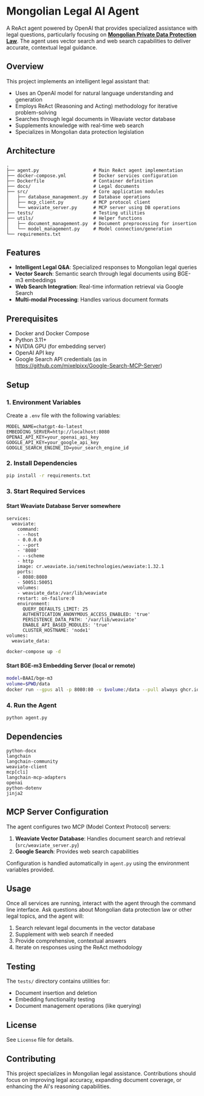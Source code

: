 # Mongolian Legal AI Agent

A ReAct agent powered by OpenAI that provides specialized assistance with legal questions, particularly focusing on [**Mongolian Private Data Protection Law**](legalinfo.mn/mn/detail?lawId=16390288615991). The agent uses vector search and web search capabilities to deliver accurate, contextual legal guidance.

## Overview

This project implements an intelligent legal assistant that:
- Uses an OpenAI model for natural language understanding and generation
- Employs ReAct (Reasoning and Acting) methodology for iterative problem-solving
- Searches through legal documents in Weaviate vector database
- Supplements knowledge with real-time web search
- Specializes in Mongolian data protection legislation

## Architecture

```
.
├── agent.py                    # Main ReAct agent implementation
├── docker-compose.yml          # Docker services configuration
├── Dockerfile                  # Container definition
├── docs/                       # Legal documents
├── src/                        # Core application modules
│   ├── database_management.py  # Database operations
│   ├── mcp_client.py           # MCP protocol client
│   └── weaviate_server.py      # MCP server using DB operations
├── tests/                      # Testing utilities
├── utils/                      # Helper functions
│   ├── document_management.py  # Document preprocessing for insertion
│   └── model_management.py     # Model connection/generation
└── requirements.txt
```

## Features

- **Intelligent Legal Q&A**: Specialized responses to Mongolian legal queries
- **Vector Search**: Semantic search through legal documents using BGE-m3 embeddings
- **Web Search Integration**: Real-time information retrieval via Google Search
- **Multi-modal Processing**: Handles various document formats

## Prerequisites

- Docker and Docker Compose
- Python 3.11+
- NVIDIA GPU (for embedding server)
- OpenAI API key
- Google Search API credentials (as in https://github.com/mixelpixx/Google-Search-MCP-Server)

## Setup

### 1. Environment Variables

Create a `.env` file with the following variables:

```env
MODEL_NAME=chatgpt-4o-latest
EMBEDDING_SERVER=http://localhost:8080
OPENAI_API_KEY=your_openai_api_key
GOOGLE_API_KEY=your_google_api_key
GOOGLE_SEARCH_ENGINE_ID=your_search_engine_id
```

### 2. Install Dependencies

```bash
pip install -r requirements.txt
```

### 3. Start Required Services

#### Start Weaviate Database Server somewhere

```docker
services:
  weaviate:
    command:
    - --host
    - 0.0.0.0
    - --port
    - '8080'
    - --scheme
    - http
    image: cr.weaviate.io/semitechnologies/weaviate:1.32.1
    ports:
    - 8080:8080
    - 50051:50051
    volumes:
    - weaviate_data:/var/lib/weaviate
    restart: on-failure:0
    environment:
      QUERY_DEFAULTS_LIMIT: 25
      AUTHENTICATION_ANONYMOUS_ACCESS_ENABLED: 'true'
      PERSISTENCE_DATA_PATH: '/var/lib/weaviate'
      ENABLE_API_BASED_MODULES: 'true'
      CLUSTER_HOSTNAME: 'node1'
volumes:
  weaviate_data:
```

```bash
docker-compose up -d
```

#### Start BGE-m3 Embedding Server (local or remote)
```bash
model=BAAI/bge-m3
volume=$PWD/data
docker run --gpus all -p 8080:80 -v $volume:/data --pull always ghcr.io/huggingface/text-embeddings-inference:latest --model-id $model
```

### 4. Run the Agent
```bash
python agent.py
```

## Dependencies

```
python-docx
langchain
langchain-community
weaviate-client
mcp[cli]
langchain-mcp-adapters
openai
python-dotenv
jinja2
```

## MCP Server Configuration

The agent configures two MCP (Model Context Protocol) servers:

1. **Weaviate Vector Database**: Handles document search and retrieval (`src/weaviate_server.py`)
2. **Google Search**: Provides web search capabilities

Configuration is handled automatically in `agent.py` using the environment variables provided.

## Usage

Once all services are running, interact with the agent through the command line interface. Ask questions about Mongolian data protection law or other legal topics, and the agent will:

1. Search relevant legal documents in the vector database
2. Supplement with web search if needed
3. Provide comprehensive, contextual answers
4. Iterate on responses using the ReAct methodology

## Testing

The `tests/` directory contains utilities for:
- Document insertion and deletion
- Embedding functionality testing
- Document management operations (like querying)

## License

See `License` file for details.

## Contributing

This project specializes in Mongolian legal assistance. Contributions should focus on improving legal accuracy, expanding document coverage, or enhancing the AI's reasoning capabilities.